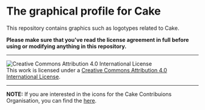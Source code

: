 # The graphical profile for Cake

This repository contains graphics such as logotypes related to Cake.

**Please make sure that you've read the license agreement in full before using or modifying anything in this repository.**

---

![Creative Commons Attribution 4.0 International License](https://i.creativecommons.org/l/by/4.0/88x31.png)  
This work is licensed under a [Creative Commons Attribution 4.0 International License](http://creativecommons.org/licenses/by/4.0/).

---

**NOTE:** If you are interested in the icons for the Cake Contribuions Organisation, you can find the [here](https://github.com/cake-contrib/graphics).
